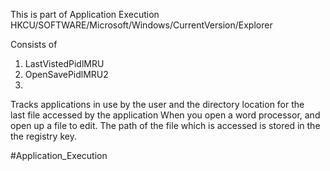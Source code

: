 This is part of Application Execution
HKCU/SOFTWARE/Microsoft/Windows/CurrentVersion/Explorer

Consists of 
1.  LastVistedPidlMRU
2.  OpenSavePidlMRU2
3. 
Tracks applications in use by the user and the directory location for the  
last file accessed by the application
When you open a word processor, and open up a file to edit. The path of the file which is accessed is stored in the the registry key.

#Application_Execution